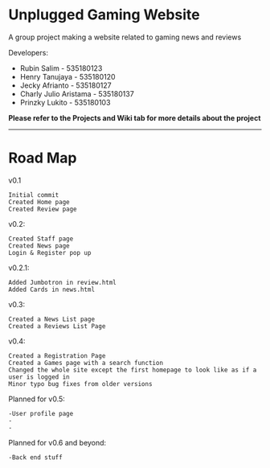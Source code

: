 # Unplugged Gaming Website
A group project making a website related to gaming news and reviews

Developers:
* Rubin Salim - 535180123
* Henry Tanujaya - 535180120
* Jecky Afrianto - 535180127
* Charly Julio Aristama - 535180137
* Prinzky Lukito - 535180103

**Please refer to the Projects and Wiki tab for more details about the project**
***

# Road Map


v0.1

    Initial commit
    Created Home page
    Created Review page

v0.2:

    Created Staff page
    Created News page
    Login & Register pop up

v0.2.1:

    Added Jumbotron in review.html
    Added Cards in news.html
    
v0.3:

    Created a News List page
    Created a Reviews List Page

v0.4:

    Created a Registration Page
    Created a Games page with a search function
    Changed the whole site except the first homepage to look like as if a user is logged in
    Minor typo bug fixes from older versions
    
Planned for v0.5:

    -User profile page
    -
    -

Planned for v0.6 and beyond:

    -Back end stuff
    
